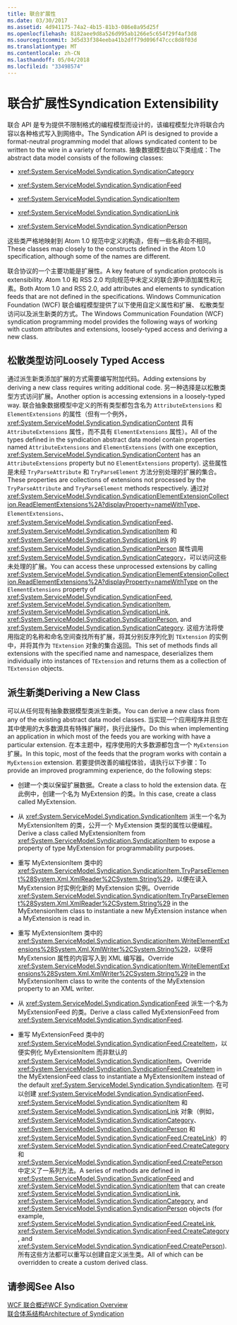 ```yaml
---
title: 联合扩展性
ms.date: 03/30/2017
ms.assetid: 4d941175-74a2-4b15-81b3-086e8a95d25f
ms.openlocfilehash: 8182aee9d8a526d995ab1266e5c654f29f4af3d8
ms.sourcegitcommit: 3d5d33f384eeba41b2dff79d096f47ccc8d8f03d
ms.translationtype: MT
ms.contentlocale: zh-CN
ms.lasthandoff: 05/04/2018
ms.locfileid: "33498574"
---
```

# <a name="syndication-extensibility"></a><span data-ttu-id="66d85-102">联合扩展性</span><span class="sxs-lookup"><span data-stu-id="66d85-102">Syndication Extensibility</span></span>
<span data-ttu-id="66d85-103">联合 API 是专为提供不限制格式的编程模型而设计的，该编程模型允许将联合内容以各种格式写入到网络中。</span><span class="sxs-lookup"><span data-stu-id="66d85-103">The Syndication API is designed to provide a format-neutral programming model that allows syndicated content to be written to the wire in a variety of formats.</span></span> <span data-ttu-id="66d85-104">抽象数据模型由以下类组成：</span><span class="sxs-lookup"><span data-stu-id="66d85-104">The abstract data model consists of the following classes:</span></span>  
  
-   <xref:System.ServiceModel.Syndication.SyndicationCategory>  
  
-   <xref:System.ServiceModel.Syndication.SyndicationFeed>  
  
-   <xref:System.ServiceModel.Syndication.SyndicationItem>  
  
-   <xref:System.ServiceModel.Syndication.SyndicationLink>  
  
-   <xref:System.ServiceModel.Syndication.SyndicationPerson>  
  
 <span data-ttu-id="66d85-105">这些类严格地映射到 Atom 1.0 规范中定义的构造，但有一些名称会不相同。</span><span class="sxs-lookup"><span data-stu-id="66d85-105">These classes map closely to the constructs defined in the Atom 1.0 specification, although some of the names are different.</span></span>  
  
 <span data-ttu-id="66d85-106">联合协议的一个主要功能是扩展性。</span><span class="sxs-lookup"><span data-stu-id="66d85-106">A key feature of syndication protocols is extensibility.</span></span> <span data-ttu-id="66d85-107">Atom 1.0 和 RSS 2.0 均向规范中未定义的联合源中添加属性和元素。</span><span class="sxs-lookup"><span data-stu-id="66d85-107">Both Atom 1.0 and RSS 2.0, add attributes and elements to syndication feeds that are not defined in the specifications.</span></span> <span data-ttu-id="66d85-108">Windows Communication Foundation (WCF) 联合编程模型提供了以下使用自定义属性和扩展、 松散类型访问以及派生新类的方式。</span><span class="sxs-lookup"><span data-stu-id="66d85-108">The Windows Communication Foundation (WCF) syndication programming model provides the following ways of working with custom attributes and extensions, loosely-typed access and deriving a new class.</span></span>  
  
## <a name="loosely-typed-access"></a><span data-ttu-id="66d85-109">松散类型访问</span><span class="sxs-lookup"><span data-stu-id="66d85-109">Loosely Typed Access</span></span>  
 <span data-ttu-id="66d85-110">通过派生新类添加扩展的方式需要编写附加代码。</span><span class="sxs-lookup"><span data-stu-id="66d85-110">Adding extensions by deriving a new class requires writing additional code.</span></span> <span data-ttu-id="66d85-111">另一种选择是以松散类型方式访问扩展。</span><span class="sxs-lookup"><span data-stu-id="66d85-111">Another option is accessing extensions in a loosely-typed way.</span></span> <span data-ttu-id="66d85-112">联合抽象数据模型中定义的所有类型都包含名为 `AttributeExtensions` 和 `ElementExtensions` 的属性（但有一个例外，<xref:System.ServiceModel.Syndication.SyndicationContent> 具有 `AttributeExtensions` 属性，而不具有 `ElementExtensions` 属性）。</span><span class="sxs-lookup"><span data-stu-id="66d85-112">All of the types defined in the syndication abstract data model contain properties named `AttributeExtensions` and `ElementExtensions` (with one exception, <xref:System.ServiceModel.Syndication.SyndicationContent> has an `AttributeExtensions` property but no `ElementExtensions` property).</span></span> <span data-ttu-id="66d85-113">这些属性是未经 `TryParseAttribute` 和 `TryParseElement` 方法分别处理的扩展的集合。</span><span class="sxs-lookup"><span data-stu-id="66d85-113">These properties are collections of extensions not processed by the `TryParseAttribute` and `TryParseElement` methods respectively.</span></span> <span data-ttu-id="66d85-114">通过对 <xref:System.ServiceModel.Syndication.SyndicationElementExtensionCollection.ReadElementExtensions%2A?displayProperty=nameWithType>、`ElementExtensions`、<xref:System.ServiceModel.Syndication.SyndicationFeed>、<xref:System.ServiceModel.Syndication.SyndicationItem> 和 <xref:System.ServiceModel.Syndication.SyndicationLink> 的 <xref:System.ServiceModel.Syndication.SyndicationPerson> 属性调用 <xref:System.ServiceModel.Syndication.SyndicationCategory>，可以访问这些未处理的扩展。</span><span class="sxs-lookup"><span data-stu-id="66d85-114">You can access these unprocessed extensions by calling <xref:System.ServiceModel.Syndication.SyndicationElementExtensionCollection.ReadElementExtensions%2A?displayProperty=nameWithType> on the `ElementExtensions` property of <xref:System.ServiceModel.Syndication.SyndicationFeed>, <xref:System.ServiceModel.Syndication.SyndicationItem>, <xref:System.ServiceModel.Syndication.SyndicationLink>, <xref:System.ServiceModel.Syndication.SyndicationPerson>, and <xref:System.ServiceModel.Syndication.SyndicationCategory>.</span></span> <span data-ttu-id="66d85-115">这组方法将使用指定的名称和命名空间查找所有扩展，将其分别反序列化到 `TExtension` 的实例中，并将其作为 `TExtension` 对象的集合返回。</span><span class="sxs-lookup"><span data-stu-id="66d85-115">This set of methods finds all extensions with the specified name and namespace, deserializes them individually into instances of `TExtension` and returns them as a collection of `TExtension` objects.</span></span>  
  
## <a name="deriving-a-new-class"></a><span data-ttu-id="66d85-116">派生新类</span><span class="sxs-lookup"><span data-stu-id="66d85-116">Deriving a New Class</span></span>  
 <span data-ttu-id="66d85-117">可以从任何现有抽象数据模型类派生新类。</span><span class="sxs-lookup"><span data-stu-id="66d85-117">You can derive a new class from any of the existing abstract data model classes.</span></span> <span data-ttu-id="66d85-118">当实现一个应用程序并且您在其中使用的大多数源具有特殊扩展时，执行此操作。</span><span class="sxs-lookup"><span data-stu-id="66d85-118">Do this when implementing an application in which most of the feeds you are working with have a particular extension.</span></span> <span data-ttu-id="66d85-119">在本主题中，程序使用的大多数源都包含一个 `MyExtension` 扩展。</span><span class="sxs-lookup"><span data-stu-id="66d85-119">In this topic, most of the feeds that the program works with contain a `MyExtension` extension.</span></span> <span data-ttu-id="66d85-120">若要提供改善的编程体验，请执行以下步骤：</span><span class="sxs-lookup"><span data-stu-id="66d85-120">To provide an improved programming experience, do the following steps:</span></span>  
  
-   <span data-ttu-id="66d85-121">创建一个类以保留扩展数据。</span><span class="sxs-lookup"><span data-stu-id="66d85-121">Create a class to hold the extension data.</span></span> <span data-ttu-id="66d85-122">在此例中，创建一个名为 MyExtension 的类。</span><span class="sxs-lookup"><span data-stu-id="66d85-122">In this case, create a class called MyExtension.</span></span>  
  
-   <span data-ttu-id="66d85-123">从 <xref:System.ServiceModel.Syndication.SyndicationItem> 派生一个名为 MyExtensionItem 的类，公开一个 MyExtension 类型的属性以便编程。</span><span class="sxs-lookup"><span data-stu-id="66d85-123">Derive a class called MyExtensionItem from <xref:System.ServiceModel.Syndication.SyndicationItem> to expose a property of type MyExtension for programmability purposes.</span></span>  
  
-   <span data-ttu-id="66d85-124">重写 MyExtensionItem 类中的 <xref:System.ServiceModel.Syndication.SyndicationItem.TryParseElement%28System.Xml.XmlReader%2CSystem.String%29>，以便在读入 MyExtension 时实例化新的 MyExtension 实例。</span><span class="sxs-lookup"><span data-stu-id="66d85-124">Override <xref:System.ServiceModel.Syndication.SyndicationItem.TryParseElement%28System.Xml.XmlReader%2CSystem.String%29> in the MyExtensionItem class to instantiate a new MyExtension instance when a MyExtension is read in.</span></span>  
  
-   <span data-ttu-id="66d85-125">重写 MyExtensionItem 类中的 <xref:System.ServiceModel.Syndication.SyndicationItem.WriteElementExtensions%28System.Xml.XmlWriter%2CSystem.String%29>，以便将 MyExtension 属性的内容写入到 XML 编写器。</span><span class="sxs-lookup"><span data-stu-id="66d85-125">Override <xref:System.ServiceModel.Syndication.SyndicationItem.WriteElementExtensions%28System.Xml.XmlWriter%2CSystem.String%29> in the MyExtensionItem class to write the contents of the MyExtension property to an XML writer.</span></span>  
  
-   <span data-ttu-id="66d85-126">从 <xref:System.ServiceModel.Syndication.SyndicationFeed> 派生一个名为 MyExtensionFeed 的类。</span><span class="sxs-lookup"><span data-stu-id="66d85-126">Derive a class called MyExtensionFeed from <xref:System.ServiceModel.Syndication.SyndicationFeed>.</span></span>  
  
-   <span data-ttu-id="66d85-127">重写 MyExtensionFeed 类中的 <xref:System.ServiceModel.Syndication.SyndicationFeed.CreateItem>，以便实例化 MyExtensionItem 而非默认的 <xref:System.ServiceModel.Syndication.SyndicationItem>。</span><span class="sxs-lookup"><span data-stu-id="66d85-127">Override <xref:System.ServiceModel.Syndication.SyndicationFeed.CreateItem> in the MyExtensionFeed class to instantiate a MyExtensionItem instead of the default <xref:System.ServiceModel.Syndication.SyndicationItem>.</span></span> <span data-ttu-id="66d85-128">在可以创建 <xref:System.ServiceModel.Syndication.SyndicationFeed>、<xref:System.ServiceModel.Syndication.SyndicationItem> 和 <xref:System.ServiceModel.Syndication.SyndicationLink> 对象（例如，<xref:System.ServiceModel.Syndication.SyndicationCategory>、<xref:System.ServiceModel.Syndication.SyndicationPerson> 和 <xref:System.ServiceModel.Syndication.SyndicationFeed.CreateLink>）的 <xref:System.ServiceModel.Syndication.SyndicationFeed.CreateCategory> 和 <xref:System.ServiceModel.Syndication.SyndicationFeed.CreatePerson> 中定义了一系列方法。</span><span class="sxs-lookup"><span data-stu-id="66d85-128">A series of methods are defined in <xref:System.ServiceModel.Syndication.SyndicationFeed> and <xref:System.ServiceModel.Syndication.SyndicationItem> that can create <xref:System.ServiceModel.Syndication.SyndicationLink>, <xref:System.ServiceModel.Syndication.SyndicationCategory>, and <xref:System.ServiceModel.Syndication.SyndicationPerson> objects (for example, <xref:System.ServiceModel.Syndication.SyndicationFeed.CreateLink>, <xref:System.ServiceModel.Syndication.SyndicationFeed.CreateCategory>, and <xref:System.ServiceModel.Syndication.SyndicationFeed.CreatePerson>).</span></span> <span data-ttu-id="66d85-129">所有这些方法都可以重写以创建自定义派生类。</span><span class="sxs-lookup"><span data-stu-id="66d85-129">All of which can be overridden to create a custom derived class.</span></span>  
  
## <a name="see-also"></a><span data-ttu-id="66d85-130">请参阅</span><span class="sxs-lookup"><span data-stu-id="66d85-130">See Also</span></span>  
 [<span data-ttu-id="66d85-131">WCF 联合概述</span><span class="sxs-lookup"><span data-stu-id="66d85-131">WCF Syndication Overview</span></span>](../../../../docs/framework/wcf/feature-details/wcf-syndication-overview.md)  
 [<span data-ttu-id="66d85-132">联合体系结构</span><span class="sxs-lookup"><span data-stu-id="66d85-132">Architecture of Syndication</span></span>](../../../../docs/framework/wcf/feature-details/architecture-of-syndication.md)

